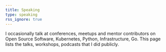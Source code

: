```yaml
---
title: Speaking
type: speaking
rss_ignore: true
---
```


I occasionally talk at conferences, meetups and mentor contributors on Open Source Software, Kubernetes, Python, Infrastructure, Go. This page lists the talks, workshops, podcasts that I did publicly.
